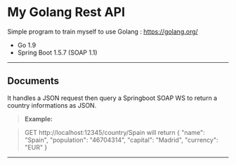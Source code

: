 # My Golang Rest API

Simple program to train myself to use Golang : https://golang.org/

 - Go 1.9
 - Spring Boot 1.5.7 (SOAP 1.1)

----------

Documents
-------------

It handles a JSON request then query a Springboot SOAP WS to return a country informations as JSON.

> **Example:**

> GET http://localhost:12345/country/Spain will return
> {
    "name": "Spain",
    "population": "46704314",
    "capital": "Madrid",
    "currency": "EUR"
}

----------
